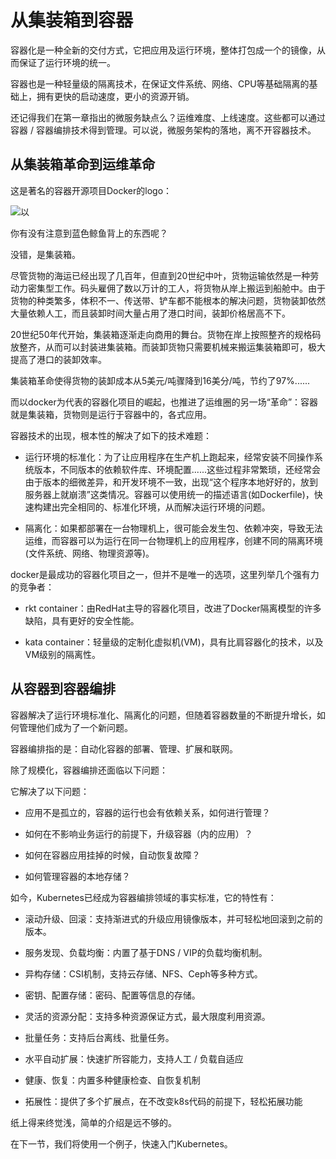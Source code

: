 # 从集装箱到容器

容器化是一种全新的交付方式，它把应用及运行环境，整体打包成一个的镜像，从而保证了运行环境的统一。

容器也是一种轻量级的隔离技术，在保证文件系统、网络、CPU等基础隔离的基础上，拥有更快的启动速度，更小的资源开销。

还记得我们在第一章指出的微服务缺点么？运维难度、上线速度。这些都可以通过容器 / 容器编排技术得到管理。可以说，微服务架构的落地，离不开容器技术。

## 从集装箱革命到运维革命

这是著名的容器开源项目Docker的logo：

![以](https://image.xiaoxiaofeng.site/blog/2023/05/18/xxf-20230518102706.png?xxfjava)

你有没有注意到蓝色鲸鱼背上的东西呢？

没错，是集装箱。

尽管货物的海运已经出现了几百年，但直到20世纪中叶，货物运输依然是一种劳动力密集型工作。码头雇佣了数以万计的工人，将货物从岸上搬运到船舱中。由于货物的种类繁多，体积不一、传送带、铲车都不能根本的解决问题，货物装卸依然大量依赖人工，而且装卸时间大量占用了港口时间，装卸价格居高不下。

20世纪50年代开始，集装箱逐渐走向商用的舞台。货物在岸上按照整齐的规格码放整齐，从而可以封装进集装箱。而装卸货物只需要机械来搬运集装箱即可，极大提高了港口的装卸效率。

集装箱革命使得货物的装卸成本从5美元/吨骤降到16美分/吨，节约了97%......

而以docker为代表的容器化项目的崛起，也推进了运维圈的另一场“革命”：容器就是集装箱，货物则是运行于容器中的，各式应用。

容器技术的出现，根本性的解决了如下的技术难题：

- 运行环境的标准化：为了让应用程序在生产机上跑起来，经常安装不同操作系统版本，不同版本的依赖软件库、环境配置......这些过程非常繁琐，还经常会由于版本的细微差异，和开发环境不一致，出现“这个程序本地好好的，放到服务器上就崩溃”这类情况。容器可以使用统一的描述语言(如Dockerfile)，快速构建出完全相同的、标准化环境，从而解决运行环境的问题。

- 隔离化：如果都部署在一台物理机上，很可能会发生包、依赖冲突，导致无法运维，而容器可以为运行在同一台物理机上的应用程序，创建不同的隔离环境(文件系统、网络、物理资源等)。

docker是最成功的容器化项目之一，但并不是唯一的选项，这里列举几个强有力的竞争者：

- rkt container：由RedHat主导的容器化项目，改进了Docker隔离模型的许多缺陷，具有更好的安全性能。

- kata container：轻量级的定制化虚拟机(VM)，具有比肩容器化的技术，以及VM级别的隔离性。

## 从容器到容器编排

容器解决了运行环境标准化、隔离化的问题，但随着容器数量的不断提升增长，如何管理他们成为了一个新问题。

容器编排指的是：自动化容器的部署、管理、扩展和联网。

除了规模化，容器编排还面临以下问题：

它解决了以下问题：

- 应用不是孤立的，容器的运行也会有依赖关系，如何进行管理？

- 如何在不影响业务运行的前提下，升级容器（内的应用）？

- 如何在容器应用挂掉的时候，自动恢复故障？

- 如何管理容器的本地存储？

如今，Kubernetes已经成为容器编排领域的事实标准，它的特性有：

- 滚动升级、回滚：支持渐进式的升级应用镜像版本，并可轻松地回滚到之前的版本。

- 服务发现、负载均衡：内置了基于DNS / VIP的负载均衡机制。

- 异构存储：CSI机制，支持云存储、NFS、Ceph等多种方式。

- 密钥、配置存储：密码、配置等信息的存储。

- 灵活的资源分配：支持多种资源保证方式，最大限度利用资源。

- 批量任务：支持后台离线、批量任务。

- 水平自动扩展：快速扩所容能力，支持人工 / 负载自适应

- 健康、恢复：内置多种健康检查、自恢复机制

- 拓展性：提供了多个扩展点，在不改变k8s代码的前提下，轻松拓展功能

纸上得来终觉浅，简单的介绍是远不够的。

在下一节，我们将使用一个例子，快速入门Kubernetes。
